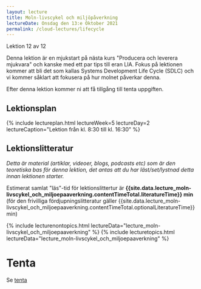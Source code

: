 ```yaml
---
layout: lecture
title: Moln-livscykel och miljöpåverkning
lectureDate: Onsdag den 13:e Oktober 2021
permalink: /cloud-lectures/lifecycle
---
```


Lektion 12 av 12

Denna lektion är en mjukstart på nästa kurs "Producera och leverera mjukvara" och kanske med ett par tips till eran LIA. Fokus på lektionen kommer att bli det som kallas Systems Development Life Cycle (SDLC) och vi kommer såklart att fokusera på hur molnet påverkar denna.

Efter denna lektion kommer ni att få tillgång till tenta uppgiften.

## Lektionsplan

{% include lectureplan.html lectureWeek=5 lectureDay=2 lectureCaption="Lektion från kl. 8:30 till kl. 16:30" %}

## Lektionslitteratur
*Detta är material (artiklar, videoer, blogs, podcasts etc) som är den teoretiska bas för denna lektion, det antas att du har läst/set/lystnad detta innan lektionen starter.*


Estimerat samlat "läs"-tid för lektionslittertur är **{{site.data.lecture_moln-livscykel_och_miljoepaaverkning.contentTimeTotal.literatureTime}} min** (för den frivilliga fördjupningslitteratur gäller {{site.data.lecture_moln-livscykel_och_miljoepaaverkning.contentTimeTotal.optionalLiteratureTime}} min)

{% include lecturenontopics.html lectureData="lecture_moln-livscykel_och_miljoepaaverkning" %}
{% include lecturetopics.html lectureData="lecture_moln-livscykel_och_miljoepaaverkning" %}

# Tenta

Se [tenta](/tenta)

